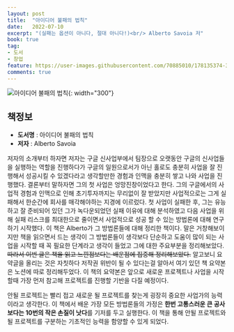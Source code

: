 ```yaml
---
layout: post
title:  "아이디어 불패의 법칙"
date:   2022-07-10
excerpt: "(실패는 옵션이 아니다, 절대 아니다!)<br/> Alberto Savoia 저"
book: true
tag:
- 도서
- 창업
feature: https://user-images.githubusercontent.com/70885010/178135374-3b86ca98-f59d-4eb7-8fd8-2602d10a052c.jpeg
comments: true
---
```


![아이디어 불패의 법칙](https://user-images.githubusercontent.com/70885010/178135374-3b86ca98-f59d-4eb7-8fd8-2602d10a052c.jpeg){: width="300"} 

## 책정보
   - **도서명** : 아이디어 불패의 법칙
   - **저자** :  Alberto Savoia

저자의 소개부터 하자면 저자는 구글 신사업부에서 팀장으로 오랫동안 구글의 신사업들을 실행하는 역할을 진행하다가 구글의 일원으로서가 아닌 홀로도 충분히 사업을 잘 진행해서 성공시킬 수 있겠다라고 생각할만한 경험과 인맥을 충분히 쌓고 나와 사업을 진행했다. 결론부터 말하자면 그의 첫 사업은 엉망진창이었다고 한다. 그의 구글에서의 사업적 경험과 인맥으로 인해 초기투자까지는 무리없이 잘 받았지만 사업적으로는 그게 실패해서 한순간에 회사를 매각해야하는 지경에 이르렀다. 첫 사업이 실패한 후, 그는 유능하고 잘 준비되어 있던 그가 녹다운되었던 실패 이유에 대해 분석하였고 다음 사업을 위해 실패 리스크를 최대한으로 줄이면서 사업적으로 성공 할 수 있는 방법론에 대해 연구하기 시작했다. 이 책은 Alberto가 그 방법론들에 대해 정리한 책이다. 말은 거창해보이지만 책을 읽으면서 드는 생각이 그 방법론들이 생각보다 단순하고 도움이 많이 되는 사업을 시작할 때 꼭 필요한 단계라고 생각이 들었고 그에 대한 주요부분을 정리해보았다. ~~따라서 이번 글은 책을 읽고 느낀점보다는 배운점에 집중해 정리해보았다.~~ 알고보니 요약글을 올리는 것은 자칫하다 저작권 위반이 될 수 있다는걸 알아서 여기 있던 책 요약본은 노션에 따로 정리해두었다. 이 책의 요약본은 앞으로 새로운 프로젝트나 사업을 시작할때 가장 먼저 참고해 프로젝트를 진행할 기반을 다질 예정이다.

안될 프로젝트는 빨리 접고 새로운 될 프로젝트를 찾는게 굉장히 중요한 사업가의 능력이라고 생각한다. 이 책에서 배운 가장 모든 방법론들의 가정은 **한번 고통스러운 큰 공사보다는 10번의 작은 손질이 낫다**를 기저를 두고 실행한다. 이 책을 통해 안될 프로젝트와 될 프로젝트를 구분하는 기초적인 능력을 함양할 수 있게 되었다.


   

